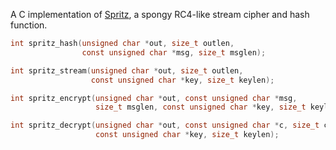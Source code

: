 
A C implementation of [Spritz](http://people.csail.mit.edu/rivest/pubs/RS14.pdf),
a spongy RC4-like stream cipher and hash function.

```c
int spritz_hash(unsigned char *out, size_t outlen,
                const unsigned char *msg, size_t msglen);

int spritz_stream(unsigned char *out, size_t outlen,
                  const unsigned char *key, size_t keylen);

int spritz_encrypt(unsigned char *out, const unsigned char *msg,
                   size_t msglen, const unsigned char *key, size_t keylen);

int spritz_decrypt(unsigned char *out, const unsigned char *c, size_t clen,
                   const unsigned char *key, size_t keylen);
```

